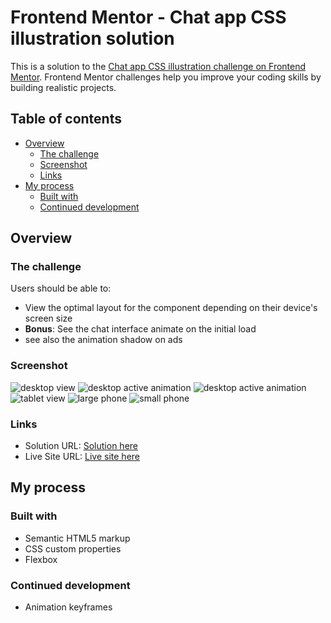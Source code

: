 # Frontend Mentor - Chat app CSS illustration solution

This is a solution to the [Chat app CSS illustration challenge on Frontend Mentor](https://www.frontendmentor.io/challenges/chat-app-css-illustration-O5auMkFqY). Frontend Mentor challenges help you improve your coding skills by building realistic projects. 

## Table of contents

- [Overview](#overview)
  - [The challenge](#the-challenge)
  - [Screenshot](#screenshot)
  - [Links](#links)
- [My process](#my-process)
  - [Built with](#built-with)
  - [Continued development](#continued-development)


## Overview

### The challenge

Users should be able to:

- View the optimal layout for the component depending on their device's screen size
- **Bonus**: See the chat interface animate on the initial load
- see also the animation shadow on ads

### Screenshot

![desktop view](./images/desktop-view.jpg)
![desktop active animation](./images/desktop-active-1.jpg)
![desktop active animation](./images/desktop-active-2.jpg)
![tablet view](./images/tablet-view.jpg)
![large phone](./images/mobile-large-view.jpg)
![small phone](./images/mobile-small-view.jpg)

### Links

- Solution URL: [Solution here](https://your-solution-url.com)
- Live Site URL: [Live site here](https://your-live-site-url.com)

## My process

### Built with

- Semantic HTML5 markup
- CSS custom properties
- Flexbox

### Continued development

- Animation keyframes